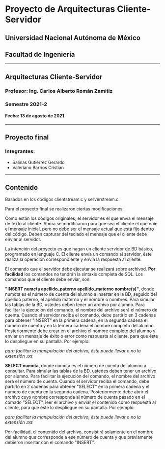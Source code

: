 # Proyecto de Arquitecturas Cliente-Servidor

## Universidad Nacional Autónoma de México

## Facultad de Ingeniería
-------------- 
## Arquitecturas Cliente-Servidor
### Profesor: Ing. Carlos Alberto Román Zamitiz
### Semestre 2021-2
#### Fecha: 13 de agosto de 2021
-------------
## Proyecto final

### Integrantes:
- Salinas Gutiérrez Gerardo
- Valeriano Barrios Cristian
----------- 
## Contenido
Basados en los códigos clientstream.c y serverstream.c

Para el proyecto final se realizaron ciertas modificaciones.

Como están los códigos originales, el servidor es el que envía el mensaje de texto al cliente. Ahora se modificaron para que sea el cliente el que eníe el mensaje inicial, pero no debe ser el mensaje actual que está fijo dentro del código. Deben capturar del teclado el mensaje que el cliente debe enviar al servidor.

La intención del proyecto es que hagan un cliente servidor de BD básico, programado en lenguaje C. El cliente envía un comando al servidor, éste realiza la operación correspondiente y envía la respuesta al cliente. 

El comando que el servidor debe ejecutar se realizará sobre archivod. **Por facilidad** los comandos no tendrán la sintaxis completa de SQL. Los comandos que el cliente debe enviar, son:

**"INSERT numcta apellido_paterno apellido_materno nombre(s)"**, donde numcta es el número de cuenta del alumno a insertar en la BD, seguido del apellido paterno, el apellido materno y el nombre o nombres. Para simular las tablas de la BD, ustedes deben tener un archivo por alumno. Para facilitar la ejecución del comando, el nombre del archivo será el número de cuenta. Cuando el servidor reciba el comando, debe partirlo en 3 cadenas para obtener "INSERT" en la primera cadena, en la segunda cadena el número de cuenta y en la tercera cadena el nombre completo del alumno. Posteriormente debe crear en el archivo el nombre completo del alumno y enviar un mensaje de éxito o error como respuesta al cliente, para que éste lo despliegue en su pantalla. Por ejemplo: 

*para facilitar la manipulación del archivo, éste puede llevar o no la extensión .txt*

**SELECT numcta**, donde numcta es el número de cuenta del alumno a consultar. Para simular las tablas de la BD, ustedes deben tener un archivo por alumno. Para facilitar la ejecución del comando, el nombre del archivo será el número de cuenta. Cuando el servidor reciba el comando, debe partirlo en 2 cadenas para obtener "SELECT" en la primera cadena y el número de cuenta en la segunda cadena. Posteriormente debe abrir el archivo cuyo nombre corresponda al número de cuenta pasado en el comado "SELECT", leer el archivo y enviar el contenido como respuesta al cliente, para que éste lo despliegue en su pantalla. Por ejemplo:

*para facilitar la manipulación del archivo, éste puede llevar o no la extensión .txt*

Por facilidad, el contenido del archivo, consistirá solamente en el nombre del alumno que corresponde a ese número de cuenta y que previamente debieron insertar con el comando "INSERT". 